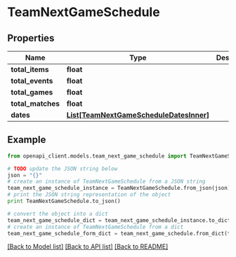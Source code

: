 # TeamNextGameSchedule


## Properties

Name | Type | Description | Notes
------------ | ------------- | ------------- | -------------
**total_items** | **float** |  | [optional] 
**total_events** | **float** |  | [optional] 
**total_games** | **float** |  | [optional] 
**total_matches** | **float** |  | [optional] 
**dates** | [**List[TeamNextGameScheduleDatesInner]**](TeamNextGameScheduleDatesInner.md) |  | [optional] 

## Example

```python
from openapi_client.models.team_next_game_schedule import TeamNextGameSchedule

# TODO update the JSON string below
json = "{}"
# create an instance of TeamNextGameSchedule from a JSON string
team_next_game_schedule_instance = TeamNextGameSchedule.from_json(json)
# print the JSON string representation of the object
print TeamNextGameSchedule.to_json()

# convert the object into a dict
team_next_game_schedule_dict = team_next_game_schedule_instance.to_dict()
# create an instance of TeamNextGameSchedule from a dict
team_next_game_schedule_form_dict = team_next_game_schedule.from_dict(team_next_game_schedule_dict)
```
[[Back to Model list]](../README.md#documentation-for-models) [[Back to API list]](../README.md#documentation-for-api-endpoints) [[Back to README]](../README.md)


